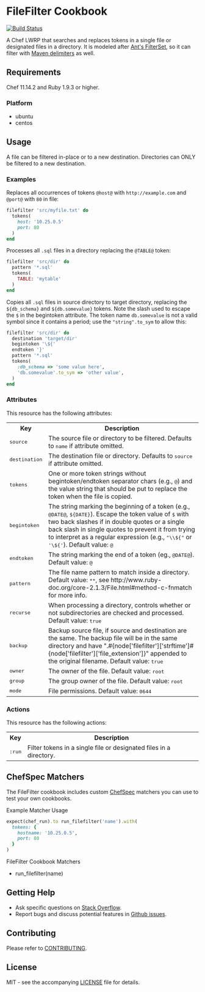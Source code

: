 # FileFilter Cookbook

[![Build Status](https://travis-ci.org/dhoer/chef-filefilter.svg)](https://travis-ci.org/dhoer/chef-filefilter)

A Chef LWRP that searches and replaces tokens in a single file or designated files in a directory.
It is modeled after [Ant's FilterSet](http://ant.apache.org/manual/Types/filterset.html), so it can filter 
with [Maven delimiters](http://maven.apache.org/plugins/maven-resources-plugin/examples/filter.html) as well.

## Requirements

Chef 11.14.2 and Ruby 1.9.3 or higher.

### Platform

- ubuntu
- centos

## Usage

A file can be filtered in-place or to a new destination.  Directories can ONLY be filtered to a new destination.
 
### Examples

Replaces all occurrences of tokens `@host@` with `http://example.com` and `@port@` with `80` in file:

```ruby
filefilter 'src/myfile.txt' do
  tokens(
    host: '10.25.0.5'
    port: 80
  )
end
```

Processes all `.sql` files in a directory replacing the `@TABLE@` token:

```ruby
filefilter 'src/dir' do
  pattern '*.sql'
  tokens(
    TABLE: 'mytable' 
  )
end
```

Copies all `.sql` files in source directory to target directory, replacing the `${db_schema}` and `${db.somevalue}` 
tokens.  Note the slash used to escape the `$` in the begintoken attribute.  The token name `db.somevalue` is 
not a valid symbol since it contains a period; use the `"string".to_sym` to allow this:

```ruby
filefilter 'src/dir' do
  destination 'target/dir'
  begintoken '\${'
  endtoken '}'
  pattern '*.sql'
  tokens(
    :db_schema => 'some value here',
    'db.somevalue'.to_sym => 'other value',
  )
end
```

### Attributes

This resource has the following attributes:
<table>
  <tr>
    <th>Key</th>
    <th>Description</th>
  </tr>
  <tr>
    <td><tt>source</tt></td>
    <td>The source file or directory to be filtered. Defaults to <tt>name</tt> if attribute omitted.</td>
  </tr>
  <tr>
    <td><tt>destination</tt></td>
    <td>The destination file or directory.  Defaults to <tt>source</tt> if attribute omitted.</td>
  </tr>
  <tr>
    <td><tt>tokens</tt></td>
    <td>One or more token strings without begintoken/endtoken separator chars (e.g., <tt>@</tt>) and the value string
        that should be put to replace the token when the file is copied.</td>
  </tr>
  <tr>
    <td><tt>begintoken</tt></td>
    <td>The string marking the beginning of a token (e.g., <tt>@DATE@</tt>, <tt>${DATE}</tt>). Escape the token value of 
        <tt>$</tt> with two back slashes if in double quotes or a single back slash in single quotes to prevent it from 
        trying to interpret as a regular expression (e.g., <tt>"\\${"</tt> or <tt>'\${'</tt>).  Default value: 
        <tt>@</tt></td>
  </tr>
  <tr>
    <td><tt>endtoken</tt></td>
    <td>The string marking the end of a token (eg., <tt>@DATE@</tt>).  Default value: <tt>@</tt></td>
  </tr>
  <tr>
    <td><tt>pattern</tt></td>
    <td>The file name pattern to match inside a directory.  Default value: <tt>**</tt>, see 
        http://www.ruby-doc.org/core-2.1.3/File.html#method-c-fnmatch for more info.</td>
  </tr>
  <tr>
    <td><tt>recurse</tt></td>
    <td>When processing a directory, controls whether or not subdirectories are checked and processed.  Default value: 
        <tt>true</tt></td>
  </tr>
  <tr>
    <td><tt>backup</tt></td>
    <td>Backup source file, if source and destination are the same. The backup file will be in the same directory and
        have ".#{node['filefilter']['strftime']#{node['filefilter']['file_extension']}" appended to the original
        filename. Default value: <tt>true</tt></td>
  </tr>
  <tr>
    <td><tt>owner</tt></td>
    <td>The owner of the file. Default value: <tt>root</tt></td>
  </tr>
  <tr>
    <td><tt>group</tt></td>
    <td>The group owner of the file. Default value: <tt>root</tt></td>
  </tr>
  <tr>
    <td><tt>mode</tt></td>
    <td>File permissions. Default value: <tt>0644</tt></td>
  </tr>
</table>

### Actions

This resource has the following actions:
<table>
  <tr>
    <th>Key</th>
    <th>Description</th>
  </tr>
  <tr>
    <td><tt>:run</tt></td>
    <td>Filter tokens in a single file or designated files in a directory.</td>
  </tr>
</table>

## ChefSpec Matchers

The FileFilter cookbook includes custom [ChefSpec](https://github.com/sethvargo/chefspec) matchers you can use to test 
your own cookbooks.

Example Matcher Usage

```ruby
expect(chef_run).to run_filefilter('name').with(
  tokens: {
    hostname: '10.25.0.5',
    port: 80
  }
)
```
      
FileFilter Cookbook Matchers

- run_filefilter(name)

## Getting Help

- Ask specific questions on [Stack Overflow](http://stackoverflow.com/questions/tagged/chef-filefilter).
- Report bugs and discuss potential features in [Github issues](https://github.com/dhoer/chef-filefilter/issues).

## Contributing

Please refer to [CONTRIBUTING](https://github.com/dhoer/chef-filefilter/blob/master/CONTRIBUTING.md).

## License

MIT - see the accompanying [LICENSE](https://github.com/dhoer/chef-filefilter/blob/master/LICENSE.md) file for details.
